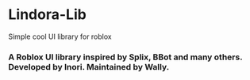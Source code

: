 # Lindora-Lib
Simple cool UI library for roblox

### A Roblox UI library inspired by Splix, BBot and many others. Developed by Inori. Maintained by Wally.
